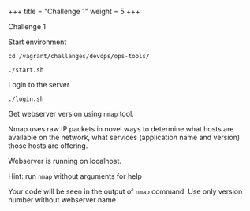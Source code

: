 +++
title = "Challenge 1"
weight = 5
+++

Challenge 1

Start environment


```
cd /vagrant/challanges/devops/ops-tools/
```


```
./start.sh
```

Login to the server

```
./login.sh
```

Get webserver version using `nmap` tool.

 Nmap uses raw IP packets in novel ways to determine what hosts are available on the network, what services (application name and version) those hosts are offering.

 Webserver is running on localhost.

 Hint: run `nmap` without arguments for help


Your code will be seen in the output of `nmap` command. Use only version number without webserver name
